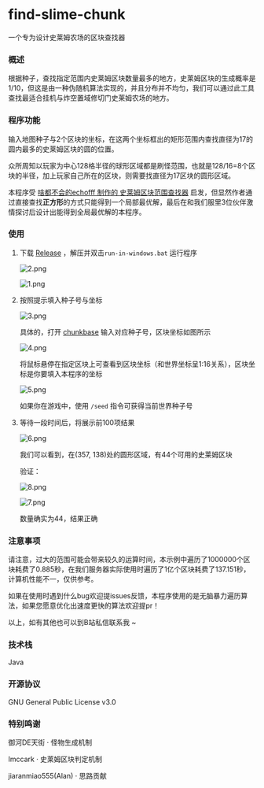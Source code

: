 # find-slime-chunk

一个专为设计史莱姆农场的区块查找器

### 概述

根据种子，查找指定范围内史莱姆区块数量最多的地方，史莱姆区块的生成概率是1/10，但这是由一种伪随机算法实现的，并且分布并不均匀，我们可以通过此工具查找最适合挂机与炸空置域修切门史莱姆农场的地方。

### 程序功能

输入地图种子与2个区块的坐标，在这两个坐标框出的矩形范围内查找直径为17的圆内最多的史莱姆区块的圆的位置。

众所周知以玩家为中心128格半径的球形区域都是刷怪范围，也就是128/16=8个区块的半径，加上玩家自己所在的区块，则需要找直径为17区块的圆形区域。

本程序受 [啥都不会的echofff  制作的  史莱姆区块范围查找器](https://www.bilibili.com/read/cv14895008) 启发，但显然作者通过直接查找**正方形**的方式只能得到一个局部最优解，最后在和我们服里3位伙伴激情探讨后设计出能得到全局最优解的本程序。

### 使用

1. 下载 [Release](https://github.com/wifi504/find-slime-chunk/releases/latest) ，解压并双击`run-in-windows.bat` 运行程序

   ![2.png](README_img/2.png)

   ![1.png](README_img/1.png)

2. 按照提示填入种子号与坐标

   ![3.png](README_img/3.png)

   具体的，打开 [chunkbase](https://www.chunkbase.com/apps/seed-map) 输入对应种子号，区块坐标如图所示

   ![4.png](README_img/4.png)

   将鼠标悬停在指定区块上可查看到区块坐标（和世界坐标呈1:16关系），区块坐标是你要填入本程序的坐标

   ![5.png](README_img/5.png)

   如果你在游戏中，使用 `/seed` 指令可获得当前世界种子号

3. 等待一段时间后，将展示前100项结果

   ![6.png](README_img/6.png)

   我们可以看到，在(357, 138)处的圆形区域，有44个可用的史莱姆区块

   验证：

   ![8.png](README_img/8.png)

   ![7.png](README_img/7.png)

   数量确实为44，结果正确

### 注意事项

请注意，过大的范围可能会带来较久的运算时间，本示例中遍历了1000000个区块耗费了0.885秒，在我们服务器实际使用时遍历了1亿个区块耗费了137.151秒，计算机性能不一，仅供参考。

如果在使用时遇到什么bug欢迎提issues反馈，本程序使用的是无脑暴力遍历算法，如果您愿意优化出速度更快的算法欢迎提pr！

以上，如有其他也可以到B站私信联系我 ~ 

### 技术栈

Java

### 开源协议

GNU General Public License v3.0

### 特别鸣谢

御河DE天街 · 怪物生成机制

Imccark · 史莱姆区块判定机制

jiaranmiao555(Alan) · 思路贡献

